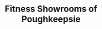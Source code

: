 ---
title: "Fitness Showrooms of Poughkeepsie"
url: /poughkeepsie/fitness-showrooms-of-poughkeepsie/
shop: shop
---